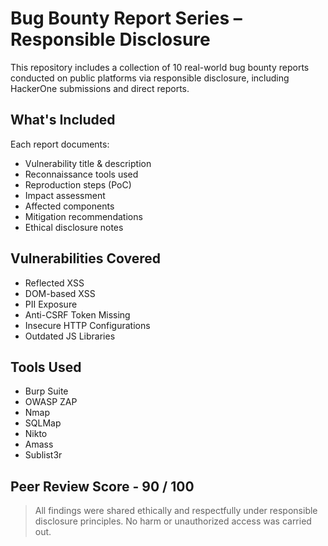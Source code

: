# Bug Bounty Report Series – Responsible Disclosure

This repository includes a collection of 10 real-world bug bounty reports conducted on public platforms via responsible disclosure, including HackerOne submissions and direct reports.

## What's Included

Each report documents:
- Vulnerability title & description  
- Reconnaissance tools used  
- Reproduction steps (PoC)  
- Impact assessment  
- Affected components  
- Mitigation recommendations  
- Ethical disclosure notes

## Vulnerabilities Covered

- Reflected XSS  
- DOM-based XSS  
- PII Exposure  
- Anti-CSRF Token Missing  
- Insecure HTTP Configurations  
- Outdated JS Libraries  

## Tools Used

- Burp Suite  
- OWASP ZAP  
- Nmap  
- SQLMap  
- Nikto   
- Amass  
- Sublist3r  

## Peer Review Score - 90 / 100

> All findings were shared ethically and respectfully under responsible disclosure principles. No harm or unauthorized access was carried out.

